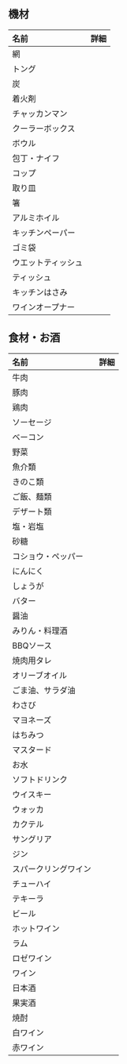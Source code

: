 ## 機材
名前|詳細
:--|:--
網|
トング|
炭|
着火剤|
チャッカンマン|
クーラーボックス|
ボウル|
包丁・ナイフ|
コップ|
取り皿|
箸|
アルミホイル|
キッチンペーパー|
ゴミ袋|
ウエットティッシュ|
ティッシュ|
キッチンはさみ|
ワインオープナー|

## 食材・お酒
名前|詳細
:--|:--
牛肉|
豚肉|
鶏肉|
ソーセージ|
ベーコン|
野菜|
魚介類|
きのこ類|
ご飯、麺類|
デザート類|
塩・岩塩|
砂糖|
コショウ・ペッパー|
にんにく|
しょうが|
バター|
醤油|
みりん・料理酒|
BBQソース|
焼肉用タレ|
オリーブオイル|
ごま油、サラダ油|
わさび|
マヨネーズ|
はちみつ|
マスタード|
お水|
ソフトドリンク|
ウイスキー|
ウォッカ|
カクテル|
サングリア|
ジン|
スパークリングワイン|
チューハイ|
テキーラ|
ビール|
ホットワイン|
ラム|
ロゼワイン|
ワイン|
日本酒|
果実酒|
焼酎|
白ワイン|
赤ワイン|
